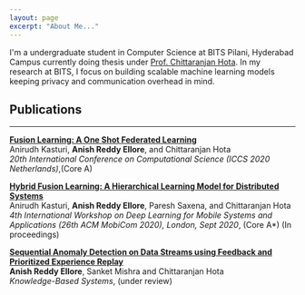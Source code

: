 ```yaml
---
layout: page
excerpt: "About Me..."
---
```


I'm a undergraduate student in Computer Science at BITS Pilani, Hyderabad Campus currently doing thesis under [Prof. Chittaranjan Hota](https://www.bits-pilani.ac.in/hyderabad/chittaranjanhota/Profile). In my research at BITS, I focus on building scalable machine learning models keeping privacy and communication overhead in mind.
## Publications
----

[**Fusion Learning: A One Shot Federated Learning**](https://link.springer.com/chapter/10.1007/978-3-030-50420-5_31)
<br />
Anirudh Kasturi, **Anish Reddy Ellore**, and Chittaranjan Hota
<br />
_20th International Conference on Computational Science (ICCS 2020 Netherlands)_,(Core A)
<br />

[**Hybrid Fusion Learning: A Hierarchical Learning Model for Distributed Systems**]()
<br />
Anirudh Kasturi, **Anish Reddy Ellore**, Paresh Saxena, and Chittaranjan Hota
<br />
_4th International Workshop on Deep Learning for Mobile Systems and Applications (26th ACM MobiCom 2020), London, Sept 2020_, (Core A*) (In proceedings)

[**Sequential Anomaly Detection on Data Streams using Feedback and <br /> Prioritized Experience Replay**]()
<br />
**Anish Reddy Ellore**, Sanket Mishra and Chittaranjan Hota
<br />
_Knowledge-Based Systems_, (under review)

